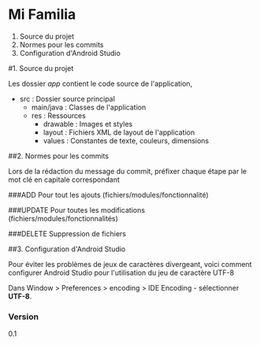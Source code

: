# Mi Familia

1. Source du projet
2. Normes pour les commits
3. Configuration d'Android Studio

#1. Source du projet

Les dossier *app* contient le code source de l'application, 

- src : Dossier source principal
    - main/java : Classes de l'application
    - res : Ressources
        - drawable : Images et styles
        - layout : Fichiers XML de layout de l'application
        - values : Constantes de texte, couleurs, dimensions

##2. Normes pour les commits


Lors de la rédaction du message du commit, préfixer chaque étape par le mot clé en capitale correspondant

###ADD
Pour tout les ajouts (fichiers/modules/fonctionnalité)

###UPDATE
Pour toutes les modifications (fichiers/modules/fonctionnalités)

###DELETE
Suppression de fichiers

##3. Configuration d'Android Studio 

Pour éviter les problèmes de jeux de caractères divergeant, voici comment configurer Android Studio pour l'utilisation du jeu de caractère UTF-8

Dans Window > Preferences > encoding > IDE Encoding - sélectionner **UTF-8**.

### Version
0.1